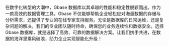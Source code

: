 在数字化转型的大潮中，Gbase 数据库以其卓越的性能和稳定性脱颖而出。作为一款高效的数据管理工具，Gbase 不仅能够帮助企业轻松应对海量数据的存储与分析需求，还提供了专业的在线专家支持服务。无论是数据库的日常运维，还是复杂问题的解决，我们的专业团队随时待命，确保您的业务连续性和数据安全。选择 Gbase 数据库，就是选择了高效、可靠的数据解决方案。让我们携手共进，在数据的海洋里乘风破浪，助力企业实现智能化升级！